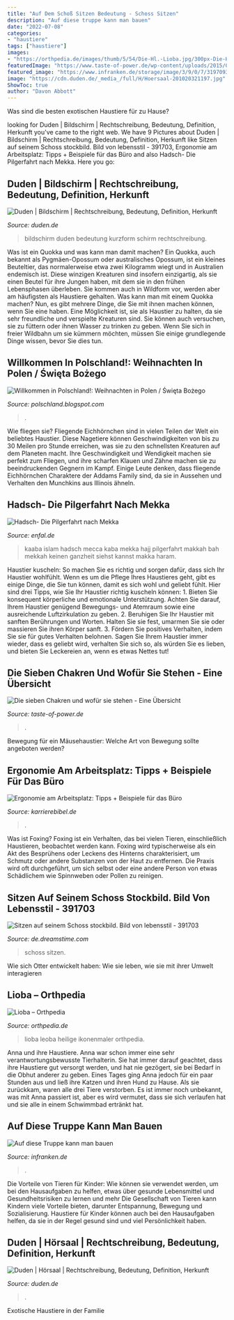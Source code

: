 ```yaml
---
title: "Auf Dem Schoß Sitzen Bedeutung - Schoss Sitzen"
description: "Auf diese truppe kann man bauen"
date: "2022-07-08"
categories:
- "haustiere"
tags: ["haustiere"]
images:
- "https://orthpedia.de/images/thumb/5/54/Die-Hl.-Lioba.jpg/300px-Die-Hl.-Lioba.jpg"
featuredImage: "https://www.taste-of-power.de/wp-content/uploads/2015/06/chakren-übersicht.jpg"
featured_image: "https://www.infranken.de/storage/image/3/9/0/7/3197093_noscale_1sTJ8j_Cl7rIE.jpg"
image: "https://cdn.duden.de/_media_/full/H/Hoersaal-201020321197.jpg"
ShowToc: true
author: "Davon Abbott"
---
```



Was sind die besten exotischen Haustiere für zu Hause?

	

		
looking for Duden | Bildschirm | Rechtschreibung, Bedeutung, Definition, Herkunft you've came to the right web. We have 9 Pictures about Duden | Bildschirm | Rechtschreibung, Bedeutung, Definition, Herkunft like Sitzen auf seinem Schoss stockbild. Bild von lebensstil - 391703, Ergonomie am Arbeitsplatz: Tipps + Beispiele für das Büro and also Hadsch- Die Pilgerfahrt nach Mekka. Here you go:
		
    
## Duden | Bildschirm | Rechtschreibung, Bedeutung, Definition, Herkunft

<img loading=lazy src="https://cdn.duden.de/_media_/full/B/Bildschirm-201020055452.jpg" onerror="this.onerror=null;this.src='https://tse4.mm.bing.net/th?id=OIP.rNjNekczgwb_ludvSw3slAHaGv&amp;pid=15.1';" alt="Duden | Bildschirm | Rechtschreibung, Bedeutung, Definition, Herkunft">

_Source: duden.de_

>bildschirm duden bedeutung kurzform schirm rechtschreibung. 

	

Was ist ein Quokka und was kann man damit machen?
Ein Quokka, auch bekannt als Pygmäen-Opossum oder australisches Opossum, ist ein kleines Beuteltier, das normalerweise etwa zwei Kilogramm wiegt und in Australien endemisch ist. Diese winzigen Kreaturen sind insofern einzigartig, als sie einen Beutel für ihre Jungen haben, mit dem sie in den frühen Lebensphasen überleben. Sie kommen auch in Wildform vor, werden aber am häufigsten als Haustiere gehalten.
Was kann man mit einem Quokka machen? Nun, es gibt mehrere Dinge, die Sie mit ihnen machen können, wenn Sie eine haben. Eine Möglichkeit ist, sie als Haustier zu halten, da sie sehr freundliche und verspielte Kreaturen sind. Sie können auch versuchen, sie zu füttern oder ihnen Wasser zu trinken zu geben. Wenn Sie sich in freier Wildbahn um sie kümmern möchten, müssen Sie einige grundlegende Dinge wissen, bevor Sie dies tun.

    
## Willkommen In Polschland!: Weihnachten In Polen / Święta Bożego

<img loading=lazy src="https://4.bp.blogspot.com/-66WSMSMAAXw/UsASOqRH5NI/AAAAAAAAAXs/o2wyDPTMqpo/s1600/IMG_4191_1642x1231.jpg" onerror="this.onerror=null;this.src='https://tse4.mm.bing.net/th?id=OIP.6V9BYcffMFMoAHxsUXVnJQHaFj&amp;pid=15.1';" alt="Willkommen in Polschland!: Weihnachten in Polen / Święta Bożego">

_Source: polschland.blogspot.com_

>. 

	

Wie fliegen sie?
Fliegende Eichhörnchen sind in vielen Teilen der Welt ein beliebtes Haustier. Diese Nagetiere können Geschwindigkeiten von bis zu 30 Meilen pro Stunde erreichen, was sie zu den schnellsten Kreaturen auf dem Planeten macht. Ihre Geschwindigkeit und Wendigkeit machen sie perfekt zum Fliegen, und ihre scharfen Klauen und Zähne machen sie zu beeindruckenden Gegnern im Kampf. Einige Leute denken, dass fliegende Eichhörnchen Charaktere der Addams Family sind, da sie in Aussehen und Verhalten den Munchkins aus Illinois ähneln.

    
## Hadsch- Die Pilgerfahrt Nach Mekka

<img loading=lazy src="http://www.enfal.de/hara.jpg" onerror="this.onerror=null;this.src='https://tse1.mm.bing.net/th?id=OIP.sBSeq55ASNvn_TkFD7OjwgHaEV&amp;pid=15.1';" alt="Hadsch- Die Pilgerfahrt nach Mekka">

_Source: enfal.de_

>kaaba islam hadsch mecca kaba mekka hajj pilgerfahrt makkah bah mekkah keinen ganzheit siehst kannst makka haram. 

	

Haustier kuscheln: So machen Sie es richtig und sorgen dafür, dass sich Ihr Haustier wohlfühlt.
Wenn es um die Pflege Ihres Haustieres geht, gibt es einige Dinge, die Sie tun können, damit es sich wohl und geliebt fühlt. Hier sind drei Tipps, wie Sie Ihr Haustier richtig kuscheln können: 1. Bieten Sie konsequent körperliche und emotionale Unterstützung. Achten Sie darauf, Ihrem Haustier genügend Bewegungs- und Atemraum sowie eine ausreichende Luftzirkulation zu geben. 2. Beruhigen Sie Ihr Haustier mit sanften Berührungen und Worten. Halten Sie sie fest, umarmen Sie sie oder massieren Sie ihren Körper sanft. 3. Fördern Sie positives Verhalten, indem Sie sie für gutes Verhalten belohnen. Sagen Sie Ihrem Haustier immer wieder, dass es geliebt wird, verhalten Sie sich so, als würden Sie es lieben, und bieten Sie Leckereien an, wenn es etwas Nettes tut!

    
## Die Sieben Chakren Und Wofür Sie Stehen - Eine Übersicht

<img loading=lazy src="https://www.taste-of-power.de/wp-content/uploads/2015/06/chakren-übersicht.jpg" onerror="this.onerror=null;this.src='https://tse2.mm.bing.net/th?id=OIP.DPNXrzOOfrInYr8RAC1FIwHaD8&amp;pid=15.1';" alt="Die sieben Chakren und wofür sie stehen - Eine Übersicht">

_Source: taste-of-power.de_

>. 

	

Bewegung für ein Mäusehaustier: Welche Art von Bewegung sollte angeboten werden?

    
## Ergonomie Am Arbeitsplatz: Tipps + Beispiele Für Das Büro

<img loading=lazy src="https://karrierebibel.de/wp-content/uploads/2014/11/Ergonomie-am-Arbeitsplatz-Definition-Licht-Buerostuhl-Tipps-Infografik.png" onerror="this.onerror=null;this.src='https://tse4.mm.bing.net/th?id=OIP.blc27DQngpISenfg6OsViAHaE7&amp;pid=15.1';" alt="Ergonomie am Arbeitsplatz: Tipps + Beispiele für das Büro">

_Source: karrierebibel.de_

>. 

	

Was ist Foxing?
Foxing ist ein Verhalten, das bei vielen Tieren, einschließlich Haustieren, beobachtet werden kann. Foxing wird typischerweise als ein Akt des Besprühens oder Leckens des Hinterns charakterisiert, um Schmutz oder andere Substanzen von der Haut zu entfernen. Die Praxis wird oft durchgeführt, um sich selbst oder eine andere Person von etwas Schädlichem wie Spinnweben oder Pollen zu reinigen.

    
## Sitzen Auf Seinem Schoss Stockbild. Bild Von Lebensstil - 391703

<img loading=lazy src="https://thumbs.dreamstime.com/z/sitzen-auf-seinem-schoss-391703.jpg" onerror="this.onerror=null;this.src='https://tse3.mm.bing.net/th?id=OIP.iMOAMqLCoLvCNQzgJyCSbQHaKD&amp;pid=15.1';" alt="Sitzen auf seinem Schoss stockbild. Bild von lebensstil - 391703">

_Source: de.dreamstime.com_

>schoss sitzen. 

	

Wie sich Otter entwickelt haben: Wie sie leben, wie sie mit ihrer Umwelt interagieren

    
## Lioba – Orthpedia

<img loading=lazy src="https://orthpedia.de/images/thumb/5/54/Die-Hl.-Lioba.jpg/300px-Die-Hl.-Lioba.jpg" onerror="this.onerror=null;this.src='https://tse1.mm.bing.net/th?id=OIP.eS2PazTYDNkSC2SwIO0KnwAAAA&amp;pid=15.1';" alt="Lioba – Orthpedia">

_Source: orthpedia.de_

>lioba leoba heilige ikonenmaler orthpedia. 

	

Anna und ihre Haustiere.
Anna war schon immer eine sehr verantwortungsbewusste Tierhalterin. Sie hat immer darauf geachtet, dass ihre Haustiere gut versorgt werden, und hat nie gezögert, sie bei Bedarf in die Obhut anderer zu geben. Eines Tages ging Anna jedoch für ein paar Stunden aus und ließ ihre Katzen und ihren Hund zu Hause. Als sie zurückkam, waren alle drei Tiere verstorben. Es ist immer noch unbekannt, was mit Anna passiert ist, aber es wird vermutet, dass sie sich verlaufen hat und sie alle in einem Schwimmbad ertränkt hat.

    
## Auf Diese Truppe Kann Man Bauen

<img loading=lazy src="https://www.infranken.de/storage/image/3/9/0/7/3197093_noscale_1sTJ8j_Cl7rIE.jpg" onerror="this.onerror=null;this.src='https://tse3.mm.bing.net/th?id=OIP.VtjpcN9Uu0LiOcKzvZscvQHaKX&amp;pid=15.1';" alt="Auf diese Truppe kann man bauen">

_Source: infranken.de_

>. 

	

Die Vorteile von Tieren für Kinder: Wie können sie verwendet werden, um bei den Hausaufgaben zu helfen, etwas über gesunde Lebensmittel und Gesundheitsrisiken zu lernen und mehr
Die Gesellschaft von Tieren kann Kindern viele Vorteile bieten, darunter Entspannung, Bewegung und Sozialisierung. Haustiere für Kinder können auch bei den Hausaufgaben helfen, da sie in der Regel gesund sind und viel Persönlichkeit haben.

    
## Duden | Hörsaal | Rechtschreibung, Bedeutung, Definition, Herkunft

<img loading=lazy src="https://cdn.duden.de/_media_/full/H/Hoersaal-201020321197.jpg" onerror="this.onerror=null;this.src='https://tse1.mm.bing.net/th?id=OIP.k_Sw1PeL2z5ZvAAJLgY87QHaE8&amp;pid=15.1';" alt="Duden | Hörsaal | Rechtschreibung, Bedeutung, Definition, Herkunft">

_Source: duden.de_

>. 

	

Exotische Haustiere in der Familie

